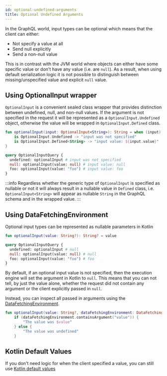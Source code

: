 ```yaml
---
id: optional-undefined-arguments
title: Optional Undefined Arguments
---
```

In the GraphQL world, input types can be optional which means that the client can either:

-   Not specify a value at all
-   Send null explicitly
-   Send a non-null value

This is in contrast with the JVM world where objects can either have some specific value or don't have any value (i.e.
are `null`). As a result, when using default serialization logic it is not possible to distinguish between missing/unspecified
value and explicit `null` value.

## Using OptionalInput wrapper

`OptionalInput` is a convenient sealed class wrapper that provides distinction between undefined, null, and non-null
values. If the argument is not specified in the request it will be represented as a `OptionalInput.Undefined` object, otherwise the
value will be wrapped in `OptionalInput.Defined` class.

```kotlin
fun optionalInput(input: OptionalInput<String>): String = when (input) {
    is OptionalInput.Undefined -> "input was not specified"
    is OptionalInput.Defined<String> -> "input value: ${input.value}"
}
```

```graphql
query OptionalInputQuery {
  undefined: optionalInput # input was not specified
  null: optionalInput(value: null) # input value: null
  foo: optionalInput(value: "foo") # input value: foo
}
```

:::info
Regardless whether the generic type of `OptionalInput` is specified as nullable or not it will always result in a nullable
value in `Defined` class, i.e. `OptionalInput<String>` will appear as nullable `String` in the GraphQL schema and in the wrapped value.
:::

## Using DataFetchingEnvironment

Optional input types can be represented as nullable parameters in Kotlin

```kotlin
fun optionalInput(value: String?): String? = value
```

```graphql
query OptionalInputQuery {
  undefined: optionalInput # null
  null: optionalInput(value: null) # null
  foo: optionalInput(value: "foo") # foo
}
```

By default, if an optional input value is not specified, then the execution engine will set the argument in Kotlin to `null`.
This means that you can not tell, by just the value alone, whether the request did not contain any argument or the client
explicitly passed in `null`.

Instead, you can inspect all passed in arguments using the [DataFetchingEnvironment](./data-fetching-environment.md).

```kotlin
fun optionalInput(value: String?, dataFetchingEnvironment: DataFetchingEnvironment): String =
    if (dataFetchingEnvironment.containsArgument("value")) {
        "The value was $value"
    } else {
        "The value was undefined"
    }
```

## Kotlin Default Values

If you don't need logic for when the client specified a value, you can still use [Kotlin default values](../writing-schemas/arguments.md)
